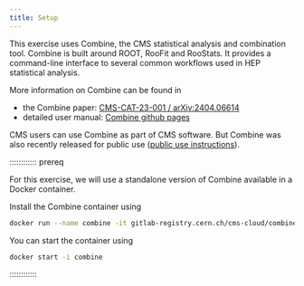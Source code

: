 ```yaml
---
title: Setup
---
```


This exercise uses Combine, the CMS statistical analysis and combination tool. 
Combine is built around ROOT, RooFit and RooStats. It provides a command-line interface to several common workflows used in HEP statistical analysis.  

More information on Combine can be found in 

- the Combine paper: [CMS-CAT-23-001 / arXiv:2404.06614](https://arxiv.org/abs/2404.06614)
- detailed user manual: [Combine github pages](https://cms-analysis.github.io/HiggsAnalysis-CombinedLimit/latest/)

CMS users can use Combine as part of CMS software. But Combine was also recently released for public use ([public use instructions](https://cms-analysis.github.io/HiggsAnalysis-CombinedLimit/latest/#oustide-of-cmssw-recommended-for-non-cms-users)).

:::::::::::: prereq

For this exercise, we will use a standalone version of Combine available in a Docker container.

Install the Combine container using

```bash
docker run --name combine -it gitlab-registry.cern.ch/cms-cloud/combine-standalone:v9.2.1
```

You can start the container using

```bash
docker start -i combine
```

::::::::::::





